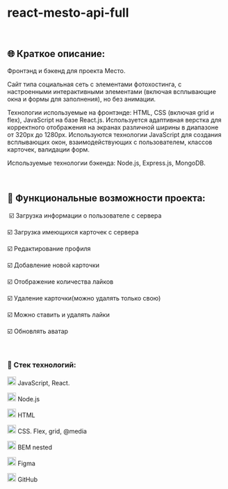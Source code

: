 # react-mesto-api-full

​

## :globe_with_meridians: Краткое описание:

​Фронтэнд и бэкенд для проекта Место.

Сайт типа социальная сеть с элементами фотохостинга, с настроенными интерактивными элементами (включая всплывающие окна и формы для заполнения), но без анимации.

Технологии используемые на фронтэнде: HTML, CSS (включая grid и flex), JavaScript на базе React.js. Используется адаптивная верстка для корректного отображения на экранах различной ширины в диапазоне от 320px до 1280px. Используются технологии JavaScript для создания всплывающих окон, взаимодействующих с пользователем, классов карточек, валидации форм.

Используемые технологии бэкенда: Node.js, Express.js, MongoDB.

​

## :ticket: Функциональные возможности проекта:

​
:ballot_box_with_check: Загрузка информации о пользователе с сервера

:ballot_box_with_check: Загрузка имеющихся карточек с сервера

:ballot_box_with_check: Редактирование профиля

:ballot_box_with_check: Добавление новой карточки

:ballot_box_with_check: Отображение количества лайков

:ballot_box_with_check: Удаление карточки(можно удалять только свою)

:ballot_box_with_check: Можно ставить и удалять лайки

:ballot_box_with_check: Обновлять аватар

​

### :gem: Стек технологий:​

<img src="https://img.icons8.com/color/38/000000/javascript--v1.png" alt="JS" width="20" height="20"/> JavaScript, React.

<img src="https://img.icons8.com/ultraviolet/38/000000/react--v1.png" alt="React" width="20" height="20"/> Node.js

<img src="https://img.icons8.com/color/36/000000/html-5--v1.png" alt="HTML" width="20" height="20"/> HTML

<img src="https://cdn-icons-png.flaticon.com/128/802/802251.png" alt="HTML" width="20" height="20"/> CSS. Flex, grid, @media

<img src="https://img.icons8.com/color/36/000000/css3.png" alt="CSS. Flex, grid, @media" width="20" height="20"/> BEM nested

 <img src="https://img.icons8.com/color/32/000000/figma--v1.png" alt="Figma" width="20" height="20"/> Figma

 <img src="https://github.githubassets.com/images/modules/logos_page/GitHub-Mark.png"  alt="GitHub" width="20" height="20"/> GitHub
